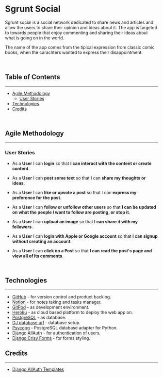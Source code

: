 # Sgrunt Social

Sgrunt social is a social network dedicated to share news and articles and allow the users to share their opinion and ideas about it. The app is targeted to towards people that enjoy commenting and sharing their ideas about what is going on in the world.

The name of the app comes from the tipical expression from classic comic books, when the carachters wanted to express their disappointment.

&nbsp;

## Table of Contents
---
- [Agile Methodology](#agile-methodology)
    - [User Stories](#user-stories)
- [Technologies](#technologies)
- [Credits](#credits)

&nbsp;

## Agile Methodology
---

### User Stories

- As a **User** I can **login** so that **I can interact with the content or create content**.

- As a **User** I can **post some text** so that I can **share my thoughts or ideas**.

- As a **User** I can **like or upvote a post** so that I can **express my preference for the post**.

- As a **User** I can **follow or unfollow other users** so that **I can be updated on what the people I want to follow are posting, or stop it**.

- As a **User** I can **upload an image** so that **I can share it with my followers**.

- As a **User** I can **login with Apple or Google account** so that **I can signup without creating an account**.

- As a **User** I can **click on a Post** so that **I can read the post's page and view all of its comments**.

&nbsp;

## Technologies
---
- [GitHub](https://github.com/) - for version control and product backlog.
- [Notion](https://notion.so/) - for notes taking and tasks manager.
- [GitPod](https://gitpod.io/) - as development environment.
- [Heroku](https://heroku.com/) - as cloud based platform to deploy the web app on.
- [PostgreSQL](https://postgresql.org/) - as database.
- [DJ database url](https://pypi.org/project/dj-database-url/) - database setup.
- [Psycopg](https://pypi.org/project/psycopg2/) - PostgreSQL database adapter for Python.
- [Django AllAuth](https://django-allauth.readthedocs.io/en/latest/installation.html) - for authentication of users.
- [Django Crisy Forms](https://django-crispy-forms.readthedocs.io/en/latest/) - for forms styling.


## Credits
---
- [Django AllAuth Templates](https://github.com/pennersr/django-allauth)